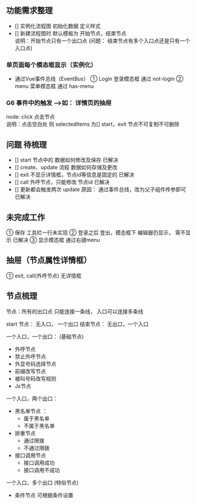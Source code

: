 

## 功能需求整理
- [] 实例化流程图 初始化数据 定义样式
- [] 新建流程图时 默认模板为 开始节点，结束节点  
      说明：开始节点只有一个出口点 (问题：  结束节点有多个入口点还是只有一个入口点)


### 单页面每个模态框显示（实例化）
- 通过Vue事件总线（EventBus）
① Login 登录模态框  通过 not-login
② menu  菜单模态框  通过 has-menu


### G6 事件中的触发  -->如： 详情页的抽屉
node: click  点击节点  
  说明：点击空白处 则 selectedItems 为[]
       start，exit 节点不可复制不可删除


## 问题 待梳理
- [] start 节点中的 数据如何修改及保存                 已解决
- [] create、update 流程 数据如何存储及更改   
- [] exit 不显示详情框，节点id等信息是固定的            已解决
- [] call 外呼节点，只能修改 节点id                   已解决
- [] 更新都会触发两次 update        原因： 通过事件总线，改为父子组件传参即可     已解决

## 未完成工作
① 保存   工具栏一行未实现
② 登录之后 登出，模态框下 编辑器仍显示， 需不显示        已解决
③ 显示模态框   通过右键menu



## 抽屉（节点属性详情框）
① exit, call(外呼节点) 无详情框

## 节点梳理
节点：所有的出口点 只能连接一条线， 入口可以连接多条线

start 节点： 无入口， 一个出口
结束节点： 无出口，一个入口

一个入口，一个出口： (基础节点)
* 外呼节点
* 禁止外呼节点
* 外显号码选择节点
* 前缀改写节点
* 被叫号码改写规则
* Js节点

一个入口，两个出口：  
* 黑名单节点 ： 
    * 属于黑名单
    * 不属于黑名单
* 排重节点
    * 通过限拨
    * 不通过限拨
* 接口调用节点
    * 接口调用成功
    * 接口调用不成功

一个入口，多个出口   (特俗节点)
* 条件节点   可根据条件设置
